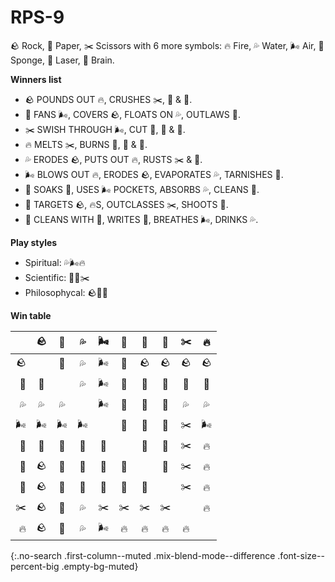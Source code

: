 ---
---

# RPS-9

🪨 Rock, 🧻 Paper, ✂️ Scissors with 6 more symbols:
🔥 Fire, 💦 Water, 🌬️ Air, 🧽 Sponge, 🔫 Laser, 🧠 Brain.

**Winners list**

- 🪨 POUNDS OUT 🔥, CRUSHES ✂️, 🧠 & 🧽.
- 🧻 FANS 🌬️, COVERS 🪨, FLOATS ON 💦, OUTLAWS 🔫.
- ✂️ SWISH THROUGH 🌬️, CUT 🧻, 🧠 & 🧽.
- 🔥 MELTS ✂️, BURNS 🧻, 🧠 & 🧽.
- 💦 ERODES 🪨, PUTS OUT 🔥, RUSTS ✂️ & 🔫.
- 🌬️ BLOWS OUT 🔥, ERODES 🪨, EVAPORATES 💦, TARNISHES 🔫.
- 🧽 SOAKS 🧻, USES 🌬️ POCKETS, ABSORBS 💦, CLEANS 🔫.
- 🔫 TARGETS 🪨, 🔥S, OUTCLASSES ✂️, SHOOTS 🧠.
- 🧠 CLEANS WITH 🧽, WRITES 🧻, BREATHES 🌬️, DRINKS 💦.

**Play styles**

- Spiritual: 💦🌬️🔥
- Scientific: 🔫🧽✂️
- Philosophycal: 🪨🧻🧠

**Win table**

||🪨|🔫|💦|🌬️|🧻|🧽|🧠|✂️|🔥|
|---:|:---:|:---:|:---:|:---:|:---:|:---:|:---:|:---:|:---:|
|🪨||🔫|💦|🌬️|🧻|🪨|🪨|🪨|🪨|
|🔫|🔫||💦|🌬️|🧻|🧽|🔫|🔫|🔫|
|💦|💦|💦||🌬️|🧻|🧽|🧠|💦|💦|
|🌬️|🌬️|🌬️|🌬️||🧻|🧽|🧠|✂️|🌬️|
|🧻|🧻|🧻|🧻|🧻||🧽|🧠|✂️|🔥|
|🧽|🪨|🧽|🧽|🧽|🧽||🧠|✂️|🔥|
|🧠|🪨|🔫|🧠|🧠|🧠|🧠||✂️|🔥|
|✂️|🪨|🔫|💦|✂️|✂️|✂️|✂️||🔥|
|🔥|🪨|🔫|💦|🌬️|🔥|🔥|🔥|🔥||
{:.no-search .first-column--muted .mix-blend-mode--difference .font-size--percent-big .empty-bg-muted}
